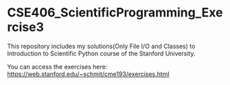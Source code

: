# CSE406_ScientificProgramming_Exercise3

This repository includes my solutions(Only File I/O and Classes) to Introduction to Scientific Python course of the Stanford University.

You can access the exercises here: https://web.stanford.edu/~schmit/cme193/exercises.html